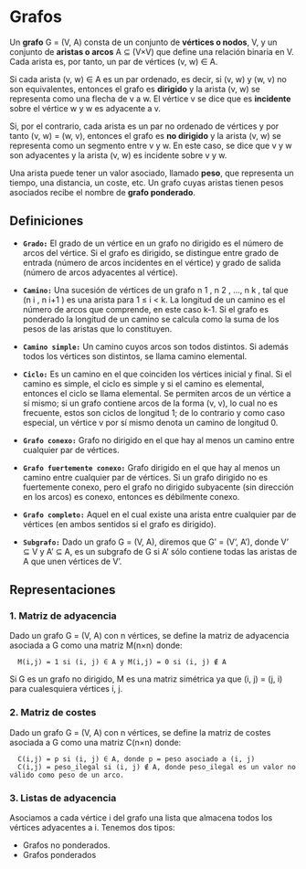 # Grafos

Un **grafo** G = (V, A) consta de un conjunto de **vértices o nodos**, V, y un conjunto de **aristas o arcos** A ⊆ (V×V) que
define una relación binaria en V. Cada arista es, por tanto, un par de vértices (v, w) ∈ A.

Si cada arista (v, w) ∈ A es un par ordenado, es decir, si (v, w) y (w, v) no son equivalentes, entonces el grafo 
es **dirigido** y la arista (v, w) se representa como una flecha de v a w. El vértice v se dice que es **incidente** sobre
el vértice w y w es adyacente a v.

Si, por el contrario, cada arista es un par no ordenado de vértices y por tanto (v, w) = (w, v), entonces el 
grafo es **no dirigido** y la arista (v, w) se representa como un segmento entre v y w. En este caso,
se dice que v y w son adyacentes y la arista (v, w) es incidente sobre v y w.

Una arista puede tener un valor asociado, llamado **peso**, que representa un tiempo,
una distancia, un coste, etc. Un grafo cuyas aristas tienen pesos asociados recibe el
nombre de **grafo ponderado**.


## Definiciones

- **`Grado:`** El grado de un vértice en un grafo no dirigido es el número de arcos del vértice. Si
el grafo es dirigido, se distingue entre grado de entrada (número de arcos incidentes
en el vértice) y grado de salida (número de arcos adyacentes al vértice).  

- **`Camino:`** Una sucesión de vértices de un grafo n 1 , n 2 , ..., n k , tal que (n i , n i+1 ) es una arista
para 1 ≤ i < k. La longitud de un camino es el número de arcos que comprende, en
este caso k-1. Si el grafo es ponderado la longitud de un camino se calcula como la
suma de los pesos de las aristas que lo constituyen.
- **`Camino simple:`** Un camino cuyos arcos son todos distintos. Si además todos los vértices
son distintos, se llama camino elemental.
- **`Ciclo:`** Es un camino en el que coinciden los vértices inicial y final. Si el camino es simple, el
ciclo es simple y si el camino es elemental, entonces el ciclo se llama elemental. Se
permiten arcos de un vértice a sí mismo; si un grafo contiene arcos de la forma (v, v),
lo cual no es frecuente, estos son ciclos de longitud 1; de lo contrario y como caso
especial, un vértice v por sí mismo denota un camino de longitud 0.
- **`Grafo conexo:`** Grafo no dirigido en el que hay al menos un camino entre cualquier par de
vértices.
- **`Grafo fuertemente conexo:`** Grafo dirigido en el que hay al menos un camino entre
cualquier par de vértices. Si un grafo dirigido no es fuertemente conexo, pero el grafo
no dirigido subyacente (sin dirección en los arcos) es conexo, entonces es débilmente
conexo.
- **`Grafo completo:`** Aquel en el cual existe una arista entre cualquier par de vértices (en
ambos sentidos si el grafo es dirigido).
- **`Subgrafo:`** Dado un grafo G = (V, A), diremos que G’ = (V’, A’), donde V’ ⊆ V y A’ ⊆ A, es un
subgrafo de G si A’ sólo contiene todas las aristas de A que unen vértices de V’.

## Representaciones

### 1. Matriz de adyacencia

Dado un grafo G = (V, A) con n vértices, se define la matriz de adyacencia asociada a G
como una matriz M(n×n) donde:  
```
  M(i,j) = 1 si (i, j) ∈ A y M(i,j) = 0 si (i, j) ∉ A  
```
Si G es un grafo no dirigido, M es una matriz simétrica ya que (i, j) = (j, i) para
cualesquiera vértices i, j.

### 2. Matriz de costes

Dado un grafo G = (V, A) con n vértices, se define la matriz de costes asociada a G como
una matriz C(n×n) donde:
```
  C(i,j) = p si (i, j) ∈ A, donde p = peso asociado a (i, j)
  C(i,j) = peso_ilegal si (i, j) ∉ A, donde peso_ilegal es un valor no válido como peso de un arco.
```

### 3. Listas de adyacencia
Asociamos a cada vértice i del grafo una lista que almacena todos los vértices
adyacentes a i. Tenemos dos tipos:
  - Grafos no ponderados.
  - Grafos ponderados


